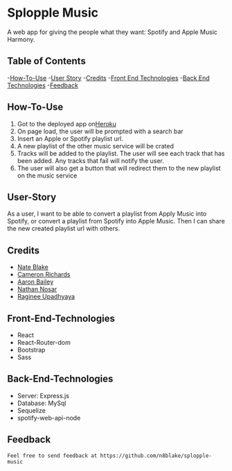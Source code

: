 # Splopple Music
A web app for giving the people what they want: Spotify and Apple Music Harmony. 

## Table of Contents
-[How-To-Use](#How-To-Use)
-[User Story](#User-Story)
-[Credits](#credits)
-[Front End Technologies](#Front-End-Technologies)
-[Back End Technologies](#Back-End-Technologies)
-[Feedback](#Feedback)

## How-To-Use
   <ol>
    <li>Got to the deployed app on<a href="https://splopple-music.herokuapp.com/">Heroku</a></li>
    <li>On page load, the user will be prompted with a search bar </li>
    <li>Insert an Apple or Spotify playlist url.</li>
    <li>A new playlist of the other music service will be crated</li>
    <li>Tracks will be added to the playlist. The user will see each track that has been added. Any tracks that fail will notify the user. </li>
    <li>The user will also get a button that will redirect them to the new playlist on the music service</li>
</ol>

## User-Story
 As a user, I want to be able to convert a playlist from Apply Music into Spotify, or convert a playlist from Spotify into Apple Music. Then I can share the new created playlist url with others.

## Credits
<ul>
  <li>
   <a href='https://github.com/n8blake'>Nate Blake</a>
    </li>
     <li>
    <a href='https://github.com/crichards17'>Cameron Richards</a>
    </li>
    <li>
    <a href='https://github.com/AaronB22'> Aaron Bailey</a>
    </li>
     <li>
    <a href='https://github.com/nanosar90'>Nathan Nosar</a>
    </li>
     <li>
    <a href='https://github.com/ru14'>Raginee Upadhyaya</a>
    </li>
</ul>

## Front-End-Technologies
<ul>
    <li>React</li>
    <li>React-Router-dom</li>
    <li>Bootstrap</li>
    <li>Sass</li>
</ul>

## Back-End-Technologies
<ul>
    <li>Server: Express.js</li>
    <li>Database: MySql</li>
    <li>Sequelize</li>
    <li>spotify-web-api-node</li>
</ul>

## Feedback

    Feel free to send feedback at https://github.com/n8blake/splopple-music


